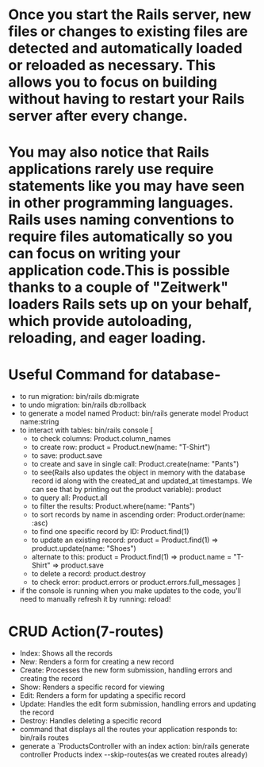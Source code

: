 # Once you start the Rails server, new files or changes to existing files are detected and automatically loaded or reloaded as necessary. This allows you to focus on building without having to restart your Rails server after every change.

# You may also notice that Rails applications rarely use require statements like you may have seen in other programming languages. Rails uses naming conventions to require files automatically so you can focus on writing your application code.This is possible thanks to a couple of "Zeitwerk" loaders Rails sets up on your behalf, which provide autoloading, reloading, and eager loading.

# Useful Command for database-

- to run migration: bin/rails db:migrate
- to undo migration: bin/rails db:rollback
- to generate a model named Product: bin/rails generate model Product name:string
- to interact with tables: bin/rails console [
  - to check columns: Product.column_names
  - to create row: product = Product.new(name: "T-Shirt")
  - to save: product.save
  - to create and save in single call: Product.create(name: "Pants")
  - to see(Rails also updates the object in memory with the database record id along with the created_at and updated_at timestamps. We can see that by printing out the product variable): product
  - to query all: Product.all
  - to filter the results: Product.where(name: "Pants")
  - to sort records by name in ascending order: Product.order(name: :asc)
  - to find one specific record by ID: Product.find(1)
  - to update an existing record: product = Product.find(1) => product.update(name: "Shoes")
  - alternate to this: product = Product.find(1) => product.name = "T-Shirt" => product.save
  - to delete a record: product.destroy
  - to check error: product.errors or product.errors.full_messages
]
- if the console is running when you make updates to the code, you'll need to manually refresh it by running: reload!


# CRUD Action(7-routes)
- Index: Shows all the records
- New: Renders a form for creating a new record
- Create: Processes the new form submission, handling errors and creating the record
- Show: Renders a specific record for viewing
- Edit: Renders a form for updating a specific record
- Update: Handles the edit form submission, handling errors and updating the record
- Destroy: Handles deleting a specific record
- command that displays all the routes your application responds to: bin/rails routes
- generate a `ProductsController with an index action: bin/rails generate controller Products index --skip-routes(as we created routes already)
